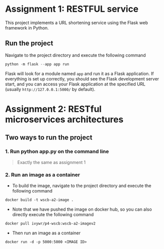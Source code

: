 # Assignment 1: RESTFUL service
This project implements a URL shortening service using the Flask web framework in Python. 

## Run the project

Navigate to the project directory  and execute the following command

```python
python -m flask --app app run
```

Flask will look for a module named `app` and run it as a Flask application. If everything is set up correctly, you should see the Flask development server start, and you can access your Flask application at the specified URL (usually `http://127.0.0.1:5000/` by default).

# Assignment 2: RESTful microservices architectures
## Two ways to run the project
### 1. Run python app.py on the command line
> Exactly the same as assignment 1
### 2. Run an image as a container 
- To build the image, navigate to the project directory and execute the following command
```dockerfile
docker build -t wscb-a2-image . 
```
- Note that we have pushed the image on docker hub, so you can also directly execute the following command
```dockerfile
docker pull ivywr/p4-wscb:wscb-a2-imagev2
```
- Then run an image as a container
```dockerfile
docker run -d -p 5000:5000 <IMAGE ID>
```